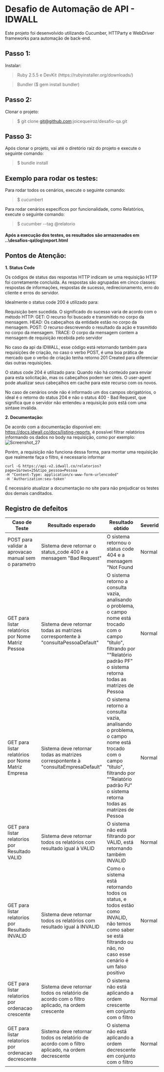 # Desafio de Automação de API - IDWALL
Este projeto foi desenvolvido utilizando Cucumber, HTTParty e WebDriver frameworks para automação de back-end.

## Passo 1:
Instalar:
<blockquote>Ruby 2.5.5 e DevKit (https://rubyinstaller.org/downloads/)</blockquote>
<blockquote>Bundler ($ gem install bundler)</blockquote>

## Passo 2:
Clonar o projeto:
    <blockquote>$ git clone git@github.com:joicequeiroz/desafio-qa.git</blockquote>

## Passo 3:
Após clonar o projeto, vai até o diretório raíz do projeto e execute o seguinte comando:
    <blockquote>$ bundle install</blockquote>

## Exemplo para rodar os testes:
Para rodar todos os cenários, execute o seguinte comando:
    <blockquote>$ cucumbert</blockquote>

Para rodar cenários específicos por funcionalidade, como Relatórios, execute o seguinte comando:
    <blockquote>$ cucumber --tag @relatorio</blockquote>

#### Após a execução dos testes, os resultados são armazenados em ..\desafios-qa\log\report.html

## Pontos de Atenção:
**1. Status Code**

Os códigos de status das respostas HTTP indicam se uma requisição HTTP foi corretamente concluída. As respostas são agrupadas em cinco classes: respostas de informações, respostas de sucesso, redirecionamento, erro do cliente e erros do servidor.

Idealmente o status code 200 é utilizado para:

Requisição bem sucedida. O significado do sucesso varia de acordo com o método HTTP:
GET: O recurso foi buscado e transmitido no corpo da mensagem.
HEAD: Os cabeçalhos da entidade estão no corpo da mensagem.
POST: O recurso descrevendo o resultado da ação e trasmitido no corpo da mensagem.
TRACE: O corpo da mensagem contem a mensagem de requisição recebida pelo servidor

No caso da api da IDWALL, esse código está retornando também para requisições de criação, no caso o verbo POST, é uma boa prática de mercado que o verbo de criação tenha retorno 201 Created para diferenciar das outras requisições.

O status code 204 é utilizado para:
Quando não há conteúdo para enviar para esta solicitação, mas os cabeçalhos podem ser úteis. O user-agent pode atualizar seus cabeçalhos em cache para este recurso com os novos.

No caso de cenários onde não é informado um dos campos obrigatórios, o ideal é o retorno do status 204 e não o status 400 - Bad Request, que significa que o servidor não entendeu a requisição pois está com uma sintaxe inválida.

**2. Documentação:**

De acordo com a documentação disponível em: https://docs.idwall.co/docs/listing-reports, é possível filtrar relatórios informando os dados no body na requisição, como por exemplo:
![Screenshot_27](https://user-images.githubusercontent.com/29778062/65064817-919edb00-d957-11e9-996c-11e7e0e288a1.png)

Porém, a requisição não funciona dessa forma, para montar uma requisição que realmente faça o filtro, é necessario informar 
``` 
curl -G https://api-v2.idwall.co/relatorios?page=1&rows=25&tipo_pessoa=Pessoa
-H "Content-Type: application/x-www-form-urlencoded"
-H 'Authorization:seu-token'
```

É necessário atualizar a documentação no site para não prejudicar os testes dos demais canditados.

## Registro de defeitos
Caso de Teste | Resultado esperado | Resultado obtido | Severidade
------------- | ------------------ |----------------- |------------
POST para validar a aprovacao manual sem o parametro| Sistema deve retornar o status_code 400 e a mensagem "Bad Request"| O sistema retornou o status code 404 e a mensagem "Not Found| Normal
GET para listar relatórios por Nome Matriz Pessoa| Sistema deve retornar todas as matrizes correspontente à "consultaPessoaDefault"| O sistema retorno a consulta vazia, analisando o problema, o campo nome está trocado com o campo "título", filtrando por ""Relatório padrão PF" o sistema retorna todas as matrizes de Pessoa| Normal
GET para listar relatórios por Nome Matriz Empresa| Sistema deve retornar todas as matrizes correspontente à "consultaEmpresaDefault"| O sistema retorno a consulta vazia, analisando o problema, o campo nome está trocado com o campo "título", filtrando por ""Relatório padrão PJ" o sistema retorna todas as matrizes de Pessoa| Normal
GET para listar relatorios por Resultado VALID| Sistema deve retornar todos os relatórios com resultado igual à VALID| O sistema não está filtrando por VALID, está retornando também INVALID| Normal
GET para listar relatorios por Resultado INVALID| Sistema deve retornar todos os relatórios com resultado igual à INVALID| Como o sistema está retornando todos os status, e todos estão como INVALID, não temos como saber se está filtrando ou não, no caso esse cenário é um falso positivo| Normal
GET para listar relatorios por ordenacao crescente| Sistema deve retornar todos os relatório de acordo com o filtro aplicado, na ordem crescente| O sistema não está aplicando a ordem crescente em conjunto com o filtro| Normal
GET para listar relatorios por ordenacao decrescente| Sistema deve retornar todos os relatório de acordo com o filtro aplicado, na ordem decrescente| O sistema não está aplicando a ordem decrescente em conjunto com o filtro| Normal